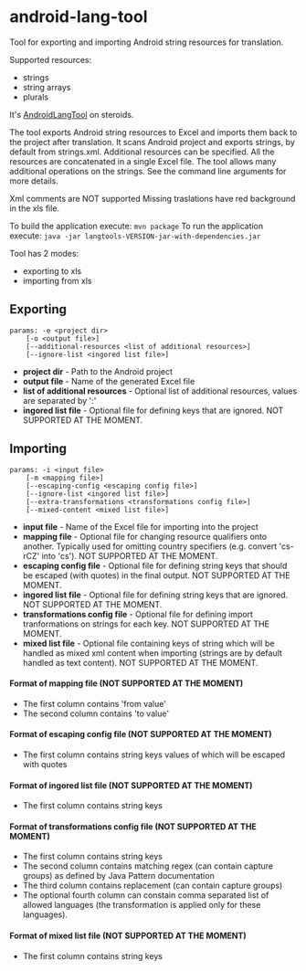 android-lang-tool
=================

Tool for exporting and importing Android string resources for translation.

Supported resources:
* strings
* string arrays
* plurals

It's [AndroidLangTool](https://github.com/hamsterksu/AndroidLangTool) on steroids.

The tool exports Android string resources to Excel and imports them back to the project after translation.
It scans Android project and exports strings, by default from strings.xml. Additional resources can be specified.
All the resources are concatenated in a single Excel file.
The tool allows many additional operations on the strings. See the command line arguments for more details.

Xml comments are NOT supported 
Missing traslations have red background in the xls file.

To build the application execute: `mvn package`
To run the application execute: `java -jar langtools-VERSION-jar-with-dependencies.jar`

Tool has 2 modes:
* exporting to xls
* importing from xls
 
## Exporting
```
params: -e <project dir> 
    [-o <output file>] 
    [--additional-resources <list of additional resources>]
    [--ignore-list <ingored list file>] 
```

* **project dir** - Path to the Android project 
* **output file** - Name of the generated Excel file
* **list of additional resources** - Optional list of additional resources, values are separated by ':'
* **ingored list file** - Optional file for defining keys that are ignored. NOT SUPPORTED AT THE MOMENT.

## Importing

```
params: -i <input file> 
    [-m <mapping file>] 
    [--escaping-config <escaping config file>] 
    [--ignore-list <ingored list file>] 
    [--extra-transformations <transformations config file>]
    [--mixed-content <mixed list file>]
```

* **input file** - Name of the Excel file for importing into the project
* **mapping file** - Optional file for changing resource qualifiers onto another. Typically used for omitting country 
specifiers (e.g. convert 'cs-rCZ' into 'cs'). NOT SUPPORTED AT THE MOMENT.
* **escaping config file** - Optional file for defining string keys that should be escaped (with quotes) in the final 
output. NOT SUPPORTED AT THE MOMENT.
* **ingored list file** - Optional file for defining string keys that are ignored. NOT SUPPORTED AT THE MOMENT.
* **transformations config file** - Optional file for defining import tranformations on strings for each key. NOT SUPPORTED AT THE MOMENT.
* **mixed list file** - Optional file containing keys of string which will be handled as mixed xml content when importing (strings are by default handled as text content). NOT SUPPORTED AT THE MOMENT.

#### Format of mapping file (NOT SUPPORTED AT THE MOMENT)

* The first column contains 'from value'
* The second column contains 'to value'

#### Format of escaping config file (NOT SUPPORTED AT THE MOMENT)

* The first column contains string keys values of which will be escaped with quotes

#### Format of ingored list file (NOT SUPPORTED AT THE MOMENT)

* The first column contains string keys

#### Format of transformations config file (NOT SUPPORTED AT THE MOMENT)

* The first column contains string keys
* The second column contains matching regex (can contain capture groups) as defined by Java Pattern documentation
* The third column contains replacement (can contain capture groups)
* The optional fourth column can constain comma separated list of allowed languages (the transformation is applied 
only for these languages).

#### Format of mixed list file (NOT SUPPORTED AT THE MOMENT)

* The first column contains string keys
